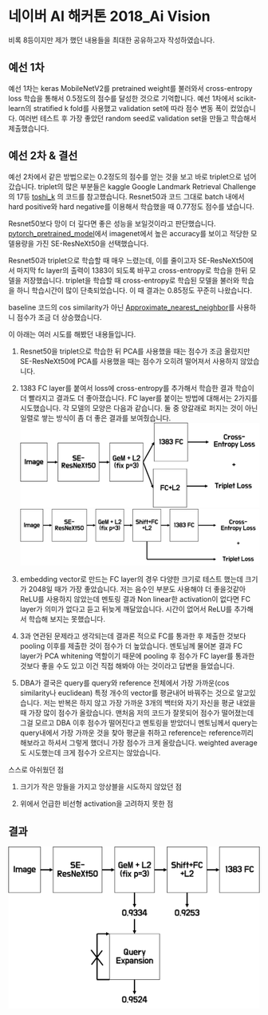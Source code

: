 # 네이버 AI 해커톤 2018_Ai Vision

비록 8등이지만 제가 했던 내용들을 최대한 공유하고자 작성하였습니다.

## 예선 1차

예선 1차는 keras MobileNetV2를 pretrained weight를 불러와서 cross-entropy loss 
학습을 통해서 0.5정도의 점수를 달성한 것으로 기억합니다. 예선 1차에서 
scikit-learn의 stratified k fold를 사용했고 validation set에 따라 점수 변동 폭이 컸었습니다.
여러번 테스트 후 가장 좋았던 random seed로 validation set을 만들고 학습해서 제출했습니다.

## 예선 2차 & 결선

예선 2차에서 같은 방법으로는 0.2정도의 점수를 얻는 것을 보고 바로 triplet으로 넘어갔습니다.
triplet의 많은 부분들은 kaggle Google Landmark Retrieval Challenge의 17등
[toshi_k](https://github.com/toshi-k/kaggle-google-landmark-retrieval-challenge)
의 코드를 참고했습니다. Resnet50과 코드 그대로 batch 내에서 hard positive와 hard negative를 이용해서
 학습했을 때 0.77정도 점수를 냈습니다.
 
Resnet50보다 망이 더 깊다면 좋은 성능을 보일것이라고 판단했습니다.
[pytorch_pretrained_model](https://github.com/Cadene/pretrained-models.pytorch)에서 imagenet에서
높은 accuracy를 보이고 적당한 모델용량을 가진 SE-ResNeXt50을 선택했습니다. 

Resnet50과 triplet으로 학습할 때 매우 느렸는데, 이를 줄이고자 SE-ResNeXt50에서 마지막
fc layer의 출력이 1383이 되도록 바꾸고 cross-entropy로 학습을 한뒤 모델을 저장했습니다.
triplet을 학습할 때 cross-entropy로 학습된 모델을 불러와 학습을 하니 학습시간이 많이 단축되었습니다.
이 때 결과는 0.85정도 꾸준히 나왔습니다.

baseline 코드의 cos similarity가 아닌 
[Approximate_nearest_neighbor](https://github.com/spotify/annoy)를 사용하니 점수가 조금 더 상승했습니다.

이 아래는 여러 시도를 해봤던 내용들입니다.

1. Resnet50을 triplet으로 학습한 뒤 PCA를 사용했을 때는 점수가 조금 올랐지만 SE-ResNeXt50에
PCA를 사용했을 때는 점수가 오히려 떨어져서 사용하지 않았습니다.

2. 1383 FC layer를 붙여서 loss에 cross-entropy를 추가해서 학습한 결과 학습이 더 빨라지고
결과도 더 좋아졌습니다. FC layer를 붙이는 방법에 대해서는 2가지를 시도했습니다. 각 모델의 모양은 다음과 같습니다.
둘 중 양갈래로 퍼지는 것이 아닌 일렬로 쌓는 방식이 좀 더 좋은 결과를 보여줬습니다.
![model1](images/model1.png)
![model2](images/model2.png)

3. embedding vector로 만드는 FC layer의 경우 다양한 크기로 테스트 했는데 크기가 2048일 때가
가장 좋았습니다. 저는 음수인 부분도 사용해야 더 좋을것같아 ReLU를 사용하지 않았는데 멘토링
결과 Non linear한 activation이 없다면 FC layer가 의미가 없다고 듣고 뒤늦게 깨달았습니다.
시간이 없어서 ReLU를 추가해서 학습해 보지는 못했습니다.

4. 3과 연관된 문제라고 생각되는데 결과론 적으로 FC를 통과한 후 제출한 것보다 pooling 이후를
제출한 것이 점수가 더 높았습니다. 멘토님께 물어본 결과 FC layer가 PCA whitening 역할이기 때문에
pooling 후 점수가 FC layer를 통과한 것보다 좋을 수도 있고 이건 직접 해봐야 아는 것이라고 답변을 들었습니다.

5. DBA가 결국은 query를 query와 reference 전체에서 가장 가까운(cos similarity나 euclidean) 특정
개수의 vector를 평균내어 바꿔주는 것으로 알고있습니다. 저는 반복은 하지 않고 가장 가까운 3개의 백터와
자기 자신을 평균 내었을 때 가장 많이 점수가 올랐습니다. 맨처음 저의 코드가 잘못되어 점수가 떨어졌는데
그걸 모르고 DBA 이후 점수가 떨어진다고 멘토링을 받았더니 멘토님께서 query는 query내에서 가장 가까운 것을 찾아 평균을 취하고
reference는 reference끼리 해보라고 하셔서 그렇게 했더니 가장 점수가 크게 올랐습니다. weighted average도
시도했는데 크게 점수가 오르지는 않았습니다.

스스로 아쉬웠던 점

1. 크기가 작은 망들을 가지고 앙상블을 시도하지 않았던 점

2. 위에서 언급한 비선형 activation을 고려하지 못한 점

## 결과

![result](images/result.png)

